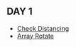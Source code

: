## DAY 1
- [Check Distancing](https://programmers.co.kr/learn/courses/30/lessons/81302)
- [Array Rotate](https://www.acmicpc.net/problem/16926)
